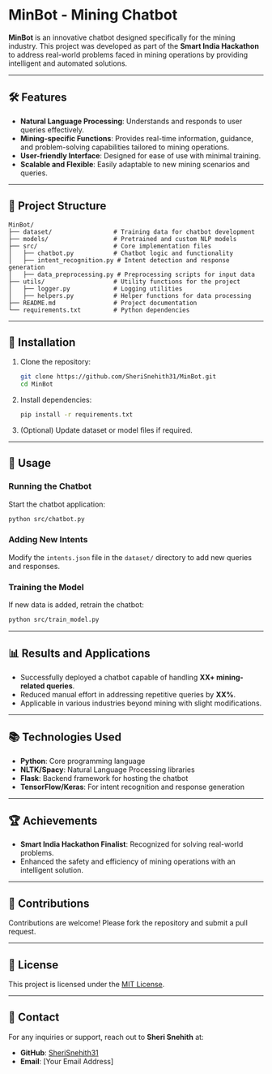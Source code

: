 
# MinBot - Mining Chatbot

**MinBot** is an innovative chatbot designed specifically for the mining industry. 
This project was developed as part of the **Smart India Hackathon** to address real-world problems faced in mining operations by providing intelligent and automated solutions.

---

## 🛠️ Features
- **Natural Language Processing**: Understands and responds to user queries effectively.
- **Mining-specific Functions**: Provides real-time information, guidance, and problem-solving capabilities tailored to mining operations.
- **User-friendly Interface**: Designed for ease of use with minimal training.
- **Scalable and Flexible**: Easily adaptable to new mining scenarios and queries.

---

## 📂 Project Structure
```
MinBot/
├── dataset/                 # Training data for chatbot development
├── models/                  # Pretrained and custom NLP models
├── src/                     # Core implementation files
│   ├── chatbot.py           # Chatbot logic and functionality
│   ├── intent_recognition.py # Intent detection and response generation
│   ├── data_preprocessing.py # Preprocessing scripts for input data
├── utils/                   # Utility functions for the project
│   ├── logger.py            # Logging utilities
│   ├── helpers.py           # Helper functions for data processing
├── README.md                # Project documentation
└── requirements.txt         # Python dependencies
```

---

## 🔧 Installation

1. Clone the repository:
   ```bash
   git clone https://github.com/SheriSnehith31/MinBot.git
   cd MinBot
   ```

2. Install dependencies:
   ```bash
   pip install -r requirements.txt
   ```

3. (Optional) Update dataset or model files if required.

---

## 🚀 Usage

### Running the Chatbot
Start the chatbot application:
```bash
python src/chatbot.py
```

### Adding New Intents
Modify the `intents.json` file in the `dataset/` directory to add new queries and responses.

### Training the Model
If new data is added, retrain the chatbot:
```bash
python src/train_model.py
```

---

## 📊 Results and Applications
- Successfully deployed a chatbot capable of handling **XX+ mining-related queries**.
- Reduced manual effort in addressing repetitive queries by **XX%**.
- Applicable in various industries beyond mining with slight modifications.

---

## 📚 Technologies Used
- **Python**: Core programming language
- **NLTK/Spacy**: Natural Language Processing libraries
- **Flask**: Backend framework for hosting the chatbot
- **TensorFlow/Keras**: For intent recognition and response generation

---

## 🏆 Achievements
- **Smart India Hackathon Finalist**: Recognized for solving real-world problems.
- Enhanced the safety and efficiency of mining operations with an intelligent solution.

---

## 🤝 Contributions
Contributions are welcome! Please fork the repository and submit a pull request.

---

## 📝 License
This project is licensed under the [MIT License](LICENSE).

---

## 📧 Contact
For any inquiries or support, reach out to **Sheri Snehith** at:
- **GitHub**: [SheriSnehith31](https://github.com/SheriSnehith31)
- **Email**: [Your Email Address]
